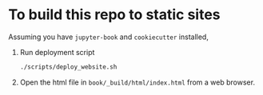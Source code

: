 # To build this repo to static sites

Assuming you have `jupyter-book` and `cookiecutter` installed,

1. Run deployment script

    ```bash
    ./scripts/deploy_website.sh
    ```

2. Open the html file in `book/_build/html/index.html` from a web browser.
